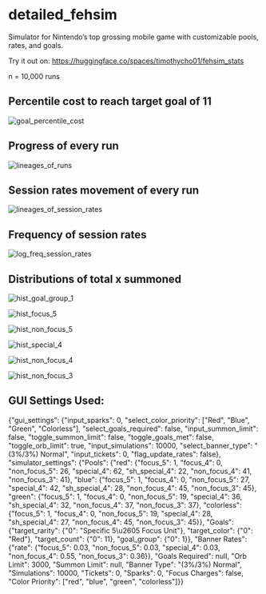 # detailed_fehsim
Simulator for Nintendo’s top grossing mobile game with customizable pools, rates, and goals.

Try it out on: https://huggingface.co/spaces/timothycho01/fehsim_stats

n = 10,000 runs

## Percentile cost to reach target goal of 11

![goal_percentile_cost](https://github.com/timothycho01/fehsim_stats/assets/104095972/124b5418-cd27-480c-a1b9-785da4fc84e5)

## Progress of every run

![lineages_of_runs](https://github.com/timothycho01/fehsim_stats/assets/104095972/391ece60-7eed-4f90-9a19-4e05ffcfb660)

## Session rates movement of every run

![lineages_of_session_rates](https://github.com/timothycho01/fehsim_stats/assets/104095972/7d77e82d-8508-48de-858a-48b918ea6a14)

## Frequency of session rates

![log_freq_session_rates](https://github.com/timothycho01/fehsim_stats/assets/104095972/008e03a6-46fe-4f8f-a5de-c2a4c398caf0)

## Distributions of total x summoned

![hist_goal_group_1](https://github.com/timothycho01/fehsim_stats/assets/104095972/5db2ae80-7006-4d23-bd2f-4ab8715092be)

![hist_focus_5](https://github.com/timothycho01/fehsim_stats/assets/104095972/8d73492b-5a51-4e53-9d49-a74ecd87c919)

![hist_non_focus_5](https://github.com/timothycho01/fehsim_stats/assets/104095972/5145a66f-24f7-4e13-b76d-0872422cf8ca)

![hist_special_4](https://github.com/timothycho01/fehsim_stats/assets/104095972/b3223edd-b856-4372-8107-23e2b97973e6)

![hist_non_focus_4](https://github.com/timothycho01/fehsim_stats/assets/104095972/33b71af1-a9c9-4173-aadd-66d9a6a23d7d)

![hist_non_focus_3](https://github.com/timothycho01/fehsim_stats/assets/104095972/33b8d230-a544-4a97-bbce-8f488078c98d)

## GUI Settings Used:

{"gui_settings": {"input_sparks": 0, "select_color_priority": ["Red", "Blue", "Green", "Colorless"], "select_goals_required": false, "input_summon_limit": false, "toggle_summon_limit": false, "toggle_goals_met": false, "toggle_orb_limit": true, "input_simulations": 10000, "select_banner_type": "(3%/3%) Normal", "input_tickets": 0, "flag_update_rates": false}, "simulator_settings": {"Pools": {"red": {"focus_5": 1, "focus_4": 0, "non_focus_5": 26, "special_4": 62, "sh_special_4": 22, "non_focus_4": 41, "non_focus_3": 41}, "blue": {"focus_5": 1, "focus_4": 0, "non_focus_5": 27, "special_4": 42, "sh_special_4": 28, "non_focus_4": 45, "non_focus_3": 45}, "green": {"focus_5": 1, "focus_4": 0, "non_focus_5": 19, "special_4": 36, "sh_special_4": 32, "non_focus_4": 37, "non_focus_3": 37}, "colorless": {"focus_5": 1, "focus_4": 0, "non_focus_5": 19, "special_4": 28, "sh_special_4": 27, "non_focus_4": 45, "non_focus_3": 45}}, "Goals": {"target_rarity": {"0": "Specific 5\u2605 Focus Unit"}, "target_color": {"0": "Red"}, "target_count": {"0": 11}, "goal_group": {"0": 1}}, "Banner Rates": {"rate": {"focus_5": 0.03, "non_focus_5": 0.03, "special_4": 0.03, "non_focus_4": 0.55, "non_focus_3": 0.36}}, "Goals Required": null, "Orb Limit": 3000, "Summon Limit": null, "Banner Type": "(3%/3%) Normal", "Simulations": 10000, "Tickets": 0, "Sparks": 0, "Focus Charges": false, "Color Priority": ["red", "blue", "green", "colorless"]}}
